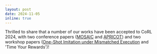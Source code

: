 ```yaml
---
layout: post
date: 2024-11-05
inline: true
---
```


Thrilled to share that a number of our works have been accepted to CoRL 2024, with two conference papers ([MOSAIC](https://portal-cornell.github.io/MOSAIC/) and [APRICOT](https://portal-cornell.github.io/apricot/)) and two workshop papers ([One-Shot Imitation under Mismatched Execution](https://portal.cs.cornell.edu/rhyme/) and 'Time Your Rewards')!

<!-- Two papers got accepted to CoRL 2024! [APRICOT](https://portal-cornell.github.io/apricot/) presents a novel algorithm that allows LLMs to interactively query users to reduce uncertainty, and [MOSAIC](https://portal-cornell.github.io/MOSAIC/) showcases a multi-robot system that leverages multiple foundation models to coordinate cooking with users! Two additional paper are presenting at workshops.
[RHyME](https://portal.cs.cornell.edu/rhyme/) enables robots to learn from human videos even when there are differences in execution gaps. Time Your Reward learns time-consistent rewards from a single video demonstration, levegeraging soft dynamic time warping.  -->